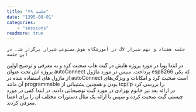 ```yaml
---
title: "جلسه ۷۹"
date: "1395-08-01"
categories:
    - "sessions"
readmore: true
---
```

    جلسه هفتاد و نهم شیراز لاگ در آموزشگاه هوش مصنوعی شیراز برگزار شد. در این جلسه
در ابتدا پویا در مورد پروژه هایش در گیت هاب صحبت کرد و به معرفی و توضیح اولین
پروژه اش تحت عنوان autoConnect پرداخت. سپس در مورد ماژول esp8266 که یکی از
ماژول های استفاده شده در autoConnect است صحبت کرد و امکانات و ویژگی‌های آن
مانند programmable بودن و همچنین پشتیبانی از tcp/ip را بررسی کرد.  
در ارائه بعد نیز خانوم بهزادی در مورد گیت توضیحاتی دادند. در ابتدا کمی در مورد
چیستی گیت صحبت کرده و سپس با ارائه یک مثال دستورات مختلف آن را برای اعضا
معرفی کردند.


